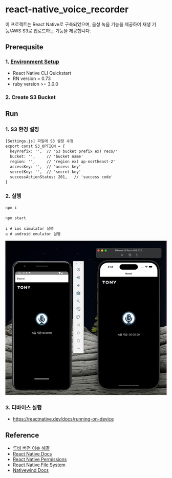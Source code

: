 # react-native_voice_recorder

이 프로젝트는 React Native로 구축되었으며, 음성 녹음 기능을 제공하여 재생 기능/AWS S3로 업로드하는 기능을 제공합니다.

## Prerequsite

### 1. [Environment Setup](https://reactnative.dev/docs/environment-setup)

- React Native CLI Quickstart
- RN version = 0.73
- ruby version >= 3.0.0

### 2. Create S3 Bucket


## Run


### 1. S3 환경 설정
```shell
[Settings.js] 파일에 S3 설정 수정
export const S3_OPTION = {
  keyPrefix: '',  // 'S3 bucket prefix ex) reco/' 
  bucket: '',     // 'bucket name'
  region: '',     // 'region ex) ap-northeast-2'
  accessKey: '',  // 'access key'
  secretKey: '',  // 'secret key'
  successActionStatus: 201,   // 'success code'
}
```

### 2. 실행
```shell
npm i

npm start 

i # ios simulator 실행
a # android emulator 실행
```

![img.png](src/assets/img.png)  

### 3. 디바이스 실행
- https://reactnative.dev/docs/running-on-device

## Reference

- [루비 버전 이슈 해결](https://velog.io/@k0310kjy/rbenv-Ruby-%EB%B2%84%EC%A0%84-%EB%B0%94%EA%BE%B8%EA%B8%B0)
- [React Native Docs](https://reactnative.dev/docs/getting-started)
- [React Native Permissions](https://github.com/zoontek/react-native-permissions)
- [React Native File System](https://github.com/itinance/react-native-fs)
- [Nativewind Docs](https://www.nativewind.dev/quick-starts/react-native-cli)
